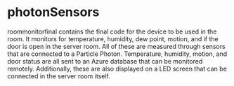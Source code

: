 # photonSensors
roommonitorfinal contains the final code for the device to be used in the room. It monitors for temperature, humidity, dew point, motion, and if the door is open in the server room. All of these are measured through sensors that are connected to a Particle Photon. Temperature, humidity, motion, and door status are all sent to an Azure database that can be monitored remotely. Additionally, these are also displayed on a LED screen that can be connected in the server room itself. 
